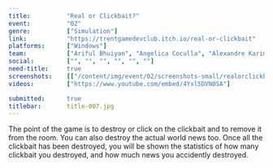 ```yaml
---
title:          "Real or Clickbait?"
event:          "02"
genre:          ["Simulation"]
link:           "https://trentgamedevclub.itch.io/real-or-clickbait"
platforms:      ["Windows"]
team:           ["Ariful Bhuiyan", "Angelica Coculla", "Alexandre Karimov", "Frank Liang", "Paul Schell", "Nicole Yaneza"]
social:         ["", "", "", "", "", ""]
need-title:     true
screenshots:    [["/content/img/event/02/screenshots-small/realorclickbait-000.jpg", "/content/img/event/02/screenshots/realorclickbait-000.jpg"]]
videos:         ["https://www.youtube.com/embed/4Yxl5DVN0SA"]

submitted:      true
titlebar:       title-007.jpg
---
```

The point of the game is to destroy or click on the clickbait and to remove it from the room. You can also destroy the actual world news too. Once all the clickbait has been destroyed, you will be shown the statistics of how many clickbait you destroyed, and how much news you accidently destroyed.